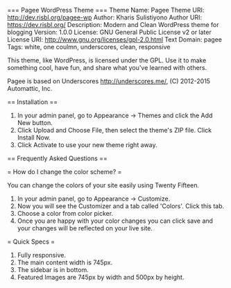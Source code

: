 === Pagee WordPress Theme ===
Theme Name: Pagee
Theme URI: http://dev.risbl.org/pagee-wp
Author: Kharis Sulistiyono
Author URI: https://dev.risbl.org/
Description: Modern and Clean WordPress theme for blogging
Version: 1.0.0
License: GNU General Public License v2 or later
License URI: http://www.gnu.org/licenses/gpl-2.0.html
Text Domain: pagee
Tags: white, one coulmn, underscores, clean, responsive

This theme, like WordPress, is licensed under the GPL.
Use it to make something cool, have fun, and share what you've learned with others.

Pagee is based on Underscores http://underscores.me/, (C) 2012-2015 Automattic, Inc.


== Installation ==

1. In your admin panel, go to Appearance -> Themes and click the Add New button.
2. Click Upload and Choose File, then select the theme's ZIP file. Click Install Now.
3. Click Activate to use your new theme right away.


== Frequently Asked Questions ==

= How do I change the color scheme? =

You can change the colors of your site easily using Twenty Fifteen.

1. In your admin panel, go to Appearance -> Customize.
2. Now you will see the Customizer and a tab called 'Colors'. Click this tab.
3. Choose a color from color picker.
4. Once you are happy with your color changes you can click save and your changes will be reflected on your live site.



= Quick Specs =

1. Fully responsive.
2. The main content width is 745px.
3. The sidebar is in bottom.
4. Featured Images are 745px by width and 500px by height.
